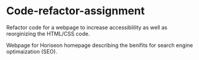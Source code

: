 # Code-refactor-assignment

Refactor code for a webpage to increase accessiblility as well as reorginizing the HTML/CSS code.

Webpage for Horiseon homepage describing the benifits for search engine optimaization (SEO).


